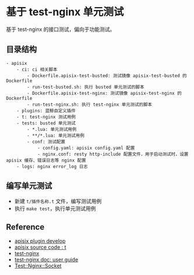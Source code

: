 # 基于 test-nginx 单元测试

基于 test-nginx 的接口测试，偏向于功能测试。

## 目录结构

```text
- apisix
    - ci: ci 相关脚本
        - Dockerfile.apisix-test-busted: 测试镜像 apisix-test-busted 的 Dockerfile
        - run-test-busted.sh: 执行 busted 单元测试的脚本
        - Dockerfile.apisix-test-nginx: 测试镜像 apisix-test-nginx 的 Dockerfile
        - run-test-nginx.sh: 执行 test-nginx 单元测试的脚本
    - plugins: 蓝鲸自定义插件
    - t: test-nginx 测试用例
    - tests: busted 单元测试
        - *.lua: 单元测试用例
        - **/*.lua: 单元测试用例
        - conf: 测试配置
            - config.yaml: apisix config.yaml 配置
            - nginx.conf: resty http-include 配置文件，用于启动测试时，设置 apisix 缓存、错误日志等 nginx 配置
    - logs: nginx error_log 日志
```

## 编写单元测试

- 新建 `t/插件名称.t` 文件，编写测试用例
- 执行 `make test`，执行单元测试用例

## Reference

- [apisix plugin develop](https://apisix.apache.org/docs/apisix/plugin-develop/)
- [apisix source code : t](https://github.com/apache/apisix/tree/master/t)
- [test-nginx](https://github.com/openresty/test-nginx)
- [test-nginx doc: user guide](https://openresty.gitbooks.io/programming-openresty/content/testing/index.html)
- [Test::Nginx::Socket](https://metacpan.org/pod/Test::Nginx::Socket)
